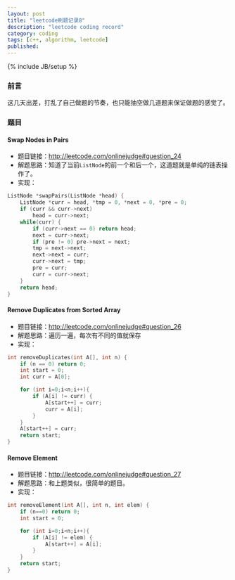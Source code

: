 ```yaml
---
layout: post
title: "leetcode刷题记录8"
description: "leetcode coding record"
category: coding
tags: [c++, algorithm, leetcode]
published: 
---
```

{% include JB/setup %}

### 前言

这几天出差，打乱了自己做题的节奏，也只能抽空做几道题来保证做题的感觉了。

### 题目

#### Swap Nodes in Pairs

- 题目链接：http://leetcode.com/onlinejudge#question_24
- 解题思路：知道了当前`ListNode`的前一个和后一个，这道题就是单纯的链表操作了。
- 实现：

<!--more-->

```cpp
ListNode *swapPairs(ListNode *head) {
    ListNode *curr = head, *tmp = 0, *next = 0, *pre = 0;
    if (curr && curr->next)
        head = curr->next;
    while(curr) {
        if (curr->next == 0) return head;
        next = curr->next;
        if (pre != 0) pre->next = next;
        tmp = next->next;
        next->next = curr;
        curr->next = tmp;
        pre = curr;
        curr = curr->next;
    }
    return head;
}
```

#### Remove Duplicates from Sorted Array

- 题目链接：http://leetcode.com/onlinejudge#question_26
- 解题思路：遍历一遍，每次有不同的值就保存
- 实现：

```cpp
int removeDuplicates(int A[], int n) {
    if (n == 0) return 0;
    int start = 0;
    int curr = A[0];

    for (int i=0;i<n;i++){
        if (A[i] != curr) {
            A[start++] = curr;
            curr = A[i];
        }
    }
    A[start++] = curr;
    return start;
}
```

#### Remove Element

- 题目链接：http://leetcode.com/onlinejudge#question_27
- 解题思路：和上题类似，很简单的题目。
- 实现：

```cpp
int removeElement(int A[], int n, int elem) {
    if (n==0) return 0;
    int start = 0;

    for (int i=0;i<n;i++){
        if (A[i] != elem) {
            A[start++] = A[i];
        }
    }
    return start;
}
```
